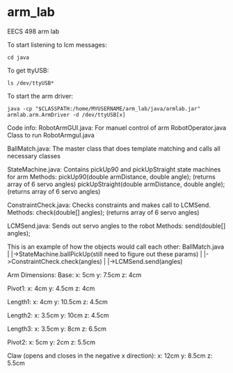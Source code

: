 arm_lab
=======

EECS 498 arm lab

To start listening to lcm messages:

    cd java
    
To get ttyUSB:

    ls /dev/ttyUSB*

To start the arm driver:

    java -cp "$CLASSPATH:/home/MYUSERNAME/arm_lab/java/armlab.jar" armlab.arm.ArmDriver -d /dev/ttyUSB[x]


Code info:
RobotArmGUI.java: For manuel control of arm
RobotOperator.java Class to run RobotArmguI.java

BallMatch.java: The master class that does template matching and calls all necessary classes

StateMachine.java:  Contains pickUp90 and pickUpStraight state machines for arm
    Methods: pickUp90(double armDistance, double angle); (returns array of 6 servo angles)
             pickUpStraight(double armDistance, double angle); (returns array of  6 servo angles)
             
ConstraintCheck.java: Checks constraints and makes call to LCMSend.
    Methods: check(double[] angles); (returns array of 6 servo angles)
    
LCMSend.java: Sends out servo angles to the robot
    Methods: send(double[] angles);  
    
This is an example of how the objects would call each other:
BallMatch.java
  |
  |->StateMachine.ballPickUp(still need to figure out these params)
        |
        |->ConstraintCheck.check(angles)
                |
                |->LCMSend.send(angles)


Arm Dimensions:
Base:
  x: 5cm
  y: 7.5cm
  z: 4cm

Pivot1:
  x: 4cm
  y: 4.5cm
  z: 4cm

Length1:
  x: 4cm
  y: 10.5cm
  z: 4.5cm

Length2:
  x: 3.5cm
  y: 10cm
  z: 4.5cm

Length3:
  x: 3.5cm
  y: 8cm
  z: 6.5cm

Pivot2:
  x: 5cm
  y: 2cm
  z: 5.5cm

Claw (opens and closes in the negative x direction):
  x: 12cm
  y: 8.5cm
  z: 5.5cm
